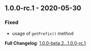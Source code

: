 
## 1.0.0-rc.1 - 2020-05-30

### Fixed

- usage of `getPrefix()` method

**Full Changelog**: [1.0.0-beta.2...1.0.0-rc.1](https://github.com/llaville/graph-uml/compare/1.0.0-beta.2...1.0.0-rc.1)
